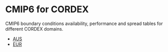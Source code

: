 # CMIP6 for CORDEX

CMIP6 boundary conditions availability, performance and spread tables for different CORDEX domains.

* [AUS](CMIP6_studies_table_AUS.html)
* [EUR](CMIP6_studies_table_EUR.html)
